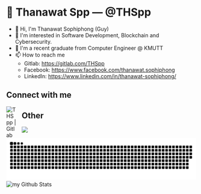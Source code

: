 # 🐶 Thanawat Spp — @THSpp

- 👋 Hi, I'm Thanawat Sophiphong (Guy)
- 👀 I'm interested in Software Development, Blockchain and Cybersecurity.
- 🌱 I'm a recent graduate from Computer Engineer @ KMUTT
- 📫 How to reach me 
  - Gitlab: https://gitlab.com/THSpp
  - Facebook: https://www.facebook.com/thanawat.sophiphong
  - LinkedIn: https://www.linkedin.com/in/thanawat-sophiphong/


## Connect with me
<a href="https://gitlab.com/THSpp">
  <img alt="THSpp | Gitlab" align="left" width="26px" style="margin-right:15px" src="https://raw.githubusercontent.com/tonka3000/tonka3000/master/assets/gitlab.svg" />
</a>

## Other
<img width=400 src="https://github-readme-stats.vercel.app/api/top-langs?username=THSpp&show_icons=true&locale=en&layout=compact&theme=tokyonight" />

<img width=1200 src="https://github.com/30675/run-snake/blob/output/github-contribution-grid-snake-dark.svg" />

<img align="center" src="https://github-readme-stats.vercel.app/api?username=THSpp&include_all_commits=true&count_private=true&show_icons=true&line_height=20&title_color=2B5BBD&icon_color=1124BB&text_color=A1A1A1&bg_color=0,000000,130F40" alt="my Github Stats"/>
